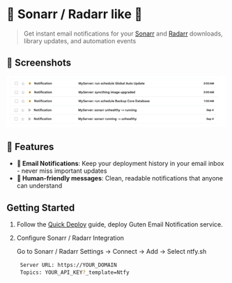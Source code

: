 # 🧩 Sonarr / Radarr like 🧩

> Get instant email notifications for your [Sonarr](https://github.com/Sonarr/Sonarr) and [Radarr](https://github.com/Radarr/Radarr) downloads, library updates, and automation events

## 🌠️ Screenshots

![Screenshot](./screenshot.png)

## 🌟 Features

- **📧 Email Notifications**: Keep your deployment history in your email inbox - never miss important updates
- **👥 Human-friendly messages**: Clean, readable notifications that anyone can understand

## Getting Started

1. Follow the [Quick Deploy](../../docs/Deployment.md) guide, deploy Guten Email Notification service.

2. Configure Sonarr / Radarr Integration

   Go to Sonarr / Radarr Settings -> Connect -> Add -> Select ntfy.sh

   ```sh
    Server URL: https://YOUR_DOMAIN
    Topics: YOUR_API_KEY?_template=Ntfy
   ```
